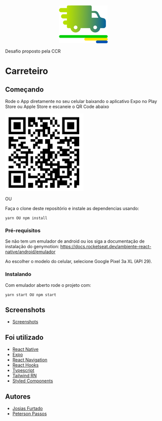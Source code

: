 <p align="center">
  <img src="https://github.com/JosiasFurtado/projectCCR/blob/master/assets/logo.png">
</p>

Desafio proposto pela CCR

# Carreteiro

## Começando

Rode o App diretamente no seu celular baixando o aplicativo Expo no Play Store ou Apple Store e escaneie o QR Code abaixo

![QRCode](https://github.com/JosiasFurtado/projectCCR/blob/master/screenshots/qrcode.png)

OU

Faça o clone deste repositório e instale as dependencias usando:

```
yarn OU npm install
```

### Pré-requisitos

Se não tem um emulador de android ou ios siga a documentação de instalação do genymotion: https://docs.rocketseat.dev/ambiente-react-native/android/emulador

Ao escolher o modelo do celular, selecione Google Pixel 3a XL (API 29).

### Instalando

Com emulador aberto rode o projeto com:

```
yarn start OU npm start
```

## Screenshots

- [Screenshots](https://github.com/JosiasFurtado/projectCCR/blob/master/screenshots/README.MD)

## Foi utilizado

- [React Native](https://facebook.github.io/react-native/docs/getting-started)
- [Expo](https://docs.expo.io/versions/latest/)
- [React Navigation](https://reactnavigation.org/)
- [React Hooks](https://pt-br.reactjs.org/docs/hooks-overview.html)
- [Typescript](https://www.typescriptlang.org/docs/home.html)
- [Tailwind RN](https://github.com/vadimdemedes/tailwind-rn)
- [Styled Components](https://styled-components.com/)

## Autores

- [Josias Furtado](https://github.com/josiasfurtado)
- [Peterson Passos](https://github.com/PetersonJFP)
